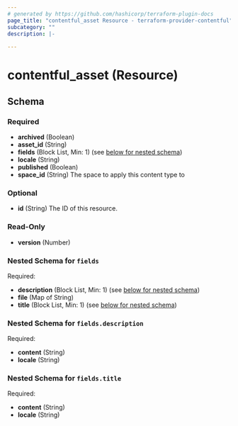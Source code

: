 ```yaml
---
# generated by https://github.com/hashicorp/terraform-plugin-docs
page_title: "contentful_asset Resource - terraform-provider-contentful"
subcategory: ""
description: |-
  
---
```


# contentful_asset (Resource)





<!-- schema generated by tfplugindocs -->
## Schema

### Required

- **archived** (Boolean)
- **asset_id** (String)
- **fields** (Block List, Min: 1) (see [below for nested schema](#nestedblock--fields))
- **locale** (String)
- **published** (Boolean)
- **space_id** (String) The space to apply this content type to

### Optional

- **id** (String) The ID of this resource.

### Read-Only

- **version** (Number)

<a id="nestedblock--fields"></a>
### Nested Schema for `fields`

Required:

- **description** (Block List, Min: 1) (see [below for nested schema](#nestedblock--fields--description))
- **file** (Map of String)
- **title** (Block List, Min: 1) (see [below for nested schema](#nestedblock--fields--title))

<a id="nestedblock--fields--description"></a>
### Nested Schema for `fields.description`

Required:

- **content** (String)
- **locale** (String)


<a id="nestedblock--fields--title"></a>
### Nested Schema for `fields.title`

Required:

- **content** (String)
- **locale** (String)


